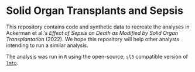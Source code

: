 # Solid Organ Transplants and Sepsis

This repository contains code and synthetic data to recreate the analyses in Ackerman et al.'s *Effect of Sepsis on Death as Modified by Solid Organ Transplantation* (2022). We hope this repository will help other analysts intending to run a similar analysis.

The analysis was run in `R` using the open-source, `sl3` compatible version of [`lmtp`](https://github.com/nt-williams/lmtp).
